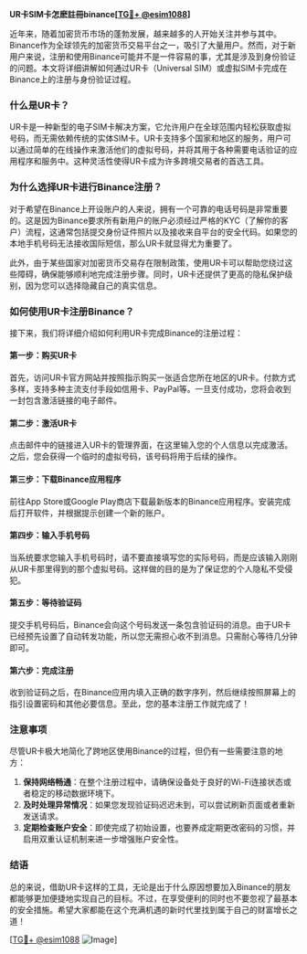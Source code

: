 **UR卡SIM卡怎麽註冊binance[[TG💪+ @esim1088](https://t.me/s/esim1088)]**

近年来，随着加密货币市场的蓬勃发展，越来越多的人开始关注并参与其中。Binance作为全球领先的加密货币交易平台之一，吸引了大量用户。然而，对于新用户来说，注册和使用Binance可能并不是一件容易的事，尤其是涉及到身份验证的问题。本文将详细讲解如何通过UR卡（Universal SIM）或虚拟SIM卡完成在Binance上的注册与身份验证过程。

### 什么是UR卡？

UR卡是一种新型的电子SIM卡解决方案，它允许用户在全球范围内轻松获取虚拟号码，而无需依赖传统的实体SIM卡。UR卡支持多个国家和地区的服务，用户可以通过简单的在线操作来激活他们的虚拟号码，并将其用于各种需要电话验证的应用程序和服务中。这种灵活性使得UR卡成为许多跨境交易者的首选工具。

### 为什么选择UR卡进行Binance注册？

对于希望在Binance上开设账户的人来说，拥有一个可靠的电话号码是非常重要的。这是因为Binance要求所有新用户的账户必须经过严格的KYC（了解你的客户）流程，这通常包括提交身份证件照片以及接收来自平台的安全代码。如果您的本地手机号码无法接收国际短信，那么UR卡就显得尤为重要了。

此外，由于某些国家对加密货币交易存在限制政策，使用UR卡可以帮助您绕过这些障碍，确保能够顺利地完成注册步骤。同时，UR卡还提供了更高的隐私保护级别，因为您可以选择隐藏自己的真实信息。

### 如何使用UR卡注册Binance？

接下来，我们将详细介绍如何利用UR卡完成Binance的注册过程：

#### 第一步：购买UR卡

首先，访问UR卡官方网站并按照指示购买一张适合您所在地区的UR卡。付款方式多样，支持多种主流支付手段如信用卡、PayPal等。一旦支付成功，您将会收到一封包含激活链接的电子邮件。

#### 第二步：激活UR卡

点击邮件中的链接进入UR卡的管理界面，在这里输入您的个人信息以完成激活。之后，您会获得一个临时的虚拟号码，该号码将用于后续的操作。

#### 第三步：下载Binance应用程序

前往App Store或Google Play商店下载最新版本的Binance应用程序。安装完成后打开软件，并根据提示创建一个新的账户。

#### 第四步：输入手机号码

当系统要求您输入手机号码时，请不要直接填写您的实际号码，而是应该输入刚刚从UR卡那里得到的那个虚拟号码。这样做的目的是为了保证您的个人隐私不受侵犯。

#### 第五步：等待验证码

提交手机号码后，Binance会向这个号码发送一条包含验证码的消息。由于UR卡已经预先设置了自动转发功能，所以您无需担心收不到消息。只需耐心等待几分钟即可。

#### 第六步：完成注册

收到验证码之后，在Binance应用内填入正确的数字序列，然后继续按照屏幕上的指引设置密码和其他必要信息。至此，您的基本注册工作就完成了！

### 注意事项

尽管UR卡极大地简化了跨地区使用Binance的过程，但仍有一些需要注意的地方：

1. **保持网络畅通**：在整个注册过程中，请确保设备处于良好的Wi-Fi连接状态或者稳定的移动数据环境下。
2. **及时处理异常情况**：如果您发现验证码迟迟未到，可以尝试刷新页面或者重新发送请求。
3. **定期检查账户安全**：即使完成了初始设置，也要养成定期更改密码的习惯，并启用双重认证机制来进一步增强账户安全性。

### 结语

总的来说，借助UR卡这样的工具，无论是出于什么原因想要加入Binance的朋友都能够更加便捷地实现自己的目标。不过，在享受便利的同时也不要忽视了最基本的安全措施。希望大家都能在这个充满机遇的新时代里找到属于自己的财富增长之道！

[[TG💪+ @esim1088](https://t.me/s/esim1088) ![Image](https://i.postimg.cc/4NQfJmqS/Snipaste-2025-05-13-00-14-12.png)]
